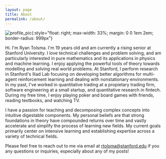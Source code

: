 ```yaml
---
layout: page
title: About
permalink: /about/
---
```

![profile_pic]({{site.base_url}}/assets/profile_pic.jpg){:style="float: right; max-width: 33%; margin: 0 0 1em 2em; border-radius: 999px"}


Hi. I'm Ryan Tolsma. I'm 19 years old and am currently a rising senior at Stanford University. I love technical challenges and problem solving, and am particularly
interested in pure mathematics and its applications in physics and machine learning. I enjoy applying the powerful tools of theory towards modelling and solving
real world problems. At Stanford, I perform research in Stanford's Iliad Lab focusing on developing better
algorithms for multi-agent reinforcement learning and dealing with nonstationary environments. In my past, I've worked in quantitative trading
at a propietary trading firm, software engineering at a small startup, and quantitative research in fintech. During my free time, I enjoy playing poker
and board games with friends, reading textbooks, and watching TV.

I have a passion for teaching and decomposing complex concepts into intuitive digestable components. My personal beliefs are that
strong foundations in theory have compounded returns over time and vastly accelerate and simplify the process of learning new fields. 
My current goals primarily center on intensive learning and establishing expertise across a variety of technical fields.


Please feel free to reach out to me via email at rtolsma@stanford.edu if you any questions or inquiries, especially about any of my posts!